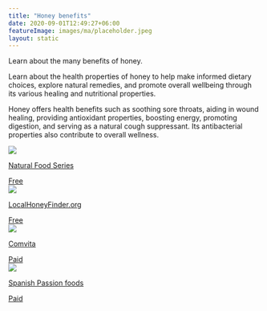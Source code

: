 ```yaml
---
title: "Honey benefits"
date: 2020-09-01T12:49:27+06:00
featureImage: images/ma/placeholder.jpeg
layout: static
---
```


Learn about the many benefits of honey.

Learn about the health properties of honey to help make informed dietary choices, explore natural remedies, and promote overall wellbeing through its various healing and nutritional properties.

Honey offers health benefits such as soothing sore throats, aiding in wound healing, providing antioxidant properties, boosting energy, promoting digestion, and serving as a natural cough suppressant. Its antibacterial properties also contribute to overall wellness.

<a class="ma-link" href="https://www.naturalfoodseries.com/11-benefits-honey/"><div class="ma-card ma-card-Health"><div class="ma-icon"><img src ="/images/icon-check.png"/></div><div class="ma-name"><p>Natural Food Series</p></div><div class="ma-paid-text"><span>Free</span></div></div></a><a class="ma-link" href="https://localhoneyfinder.org/UK.php"><div class="ma-card ma-card-Health"><div class="ma-icon"><img src ="/images/icon-check.png"/></div><div class="ma-name"><p>LocalHoneyFinder.org</p></div><div class="ma-paid-text"><span>Free </span></div></div></a><a class="ma-link" href="https://www.awin1.com/cread.php?awinmid=22418&awinaffid=1198638&ued=https%3A%2F%2Fwww.comvita.co.uk%2F"><div class="ma-card ma-card-Health"><div class="ma-icon"><img src ="/images/icon-pound.png"/></div><div class="ma-name"><p>Comvita</p></div><div class="ma-paid-text"><span>Paid</span></div></div></a><a class="ma-link" href="https://www.spanishpassionfoods.co.uk/spanish-honey/"><div class="ma-card ma-card-Health"><div class="ma-icon"><img src ="/images/icon-pound.png"/></div><div class="ma-name"><p>Spanish Passion foods</p></div><div class="ma-paid-text"><span>Paid</span></div></div></a>  

<br/><br/>






